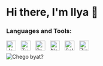
# Hi there, I'm Ilya 👋 


### Languages and Tools:

<img align="left" alt="JavaScript" width="26px" src="https://cdn.jsdelivr.net/gh/devicons/devicon/icons/javascript/javascript-original.svg" style="padding-right:10px;" />
<img align="left" alt="TypeScript" width="26px" src="https://cdn.jsdelivr.net/gh/devicons/devicon/icons/typescript/typescript-original.svg" style="padding-right:10px;"/>      
<img align="left" alt="React" width="26px" src="https://cdn.jsdelivr.net/gh/devicons/devicon/icons/react/react-original.svg" style="padding-right:10px;" />
<img align="left" alt="Node.js" width="26px" src="https://cdn.jsdelivr.net/gh/devicons/devicon/icons/nodejs/nodejs-original.svg" style="padding-right:10px;" />
<img align="left" alt="Solidity" width="26px" src="https://cdn.jsdelivr.net/gh/devicons/devicon/icons/solidity/solidity-original.svg" 
style="padding-right:10px;" />
<img align="left" alt="Zig" width="26px" src="https://cdn.jsdelivr.net/gh/devicons/devicon@latest/icons/zig/zig-original.svg" style="padding-right:10px;" />
          
</br>
</br>
<img align="left" alt="Chego byat?" src="https://thumbs.gfycat.com/HollowAcademicBream-max-1mb.gif"
style="padding-right:10px;"  />
          
